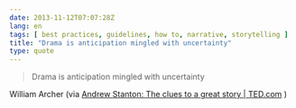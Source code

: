 ```yaml
---
date: 2013-11-12T07:07:28Z
lang: en
tags: [ best practices, guidelines, how to, narrative, storytelling ]
title: "Drama is anticipation mingled with uncertainty"
type: quote
---
```


> Drama is anticipation mingled with uncertainty

William Archer (via [Andrew Stanton: The clues to a great story  | 
TED.com](http://www.ted.com/talks/andrew_stanton_the_clues_to_a_great_story.html)
)

